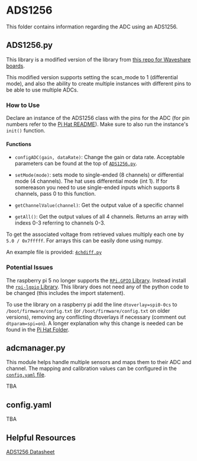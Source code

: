 # ADS1256

This folder contains information regarding the ADC using an ADS1256. 

## ADS1256.py

This library is a modified version of the library from [this repo for Waveshare boards](https://github.com/waveshareteam/High-Precision-AD-DA-Board/tree/master/RaspberryPI/ADS1256/python3).

This modified version supports setting the scan_mode to 1 (differential mode), and also the ability to create multiple instances with different pins to be able to use multiple ADCs.

### How to Use

Declare an instance of the ADS1256 class with the pins for the ADC (for pin numbers refer to the [Pi Hat README](Pi%20Hat#jumpers)). Make sure to also run the instance's `init()` function.

#### Functions

+ `configADC(gain, dataRate)`: Change the gain or data rate. Acceptable parameters can be found at the top of [`ADS1256.py`](ADS1256.py).

+ `setMode(mode)`: sets mode to single-ended (8 channels) or differential mode (4 channels). The hat uses differential mode (int 1). If for somereason you need to use single-ended inputs which supports 8 channels, pass 0 to this function.

+ `getChannelValue(channel)`: Get the output value of a specific channel

+ `getAll()`: Get the output values of all 4 channels. Returns an array with indexs 0-3 referring to channels 0-3.

To get the associated voltage from retrieved values multiply each one by `5.0 / 0x7fffff`. For arrays this can be easily done using numpy.

An example file is provided: [`4chdiff.py`](4chdiff.py)

### Potential Issues

The raspberry pi 5 no longer supports the [`RPi.GPIO` Library](https://pypi.org/project/RPi.GPIO/). Instead install the [`rpi-lgpio` Library](https://pypi.org/project/rpi-lgpio/). This library does not need any of the python code to be changed (this includes the import statement).

To use the library on a raspberry pi add the line `dtoverlay=spi0-0cs` to `/boot/firmware/config.txt` (or `/boot/firmware/config.txt` on older versions), removing any conflicting dtoverlays if necessary (comment out `dtparam=spi=on`). A longer explanation why this change is needed can be found in the [Pi Hat Folder](Pi%20Hat/).


## adcmanager.py

This module helps handle multiple sensors and maps them to their ADC and channel. The mapping and calibration values can be configured in the [`config.yaml` file](config.yaml). 

TBA

## config.yaml

TBA

## Helpful Resources
[ADS1256 Datasheet](https://www.ti.com/product/ADS1256)